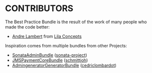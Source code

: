 CONTRIBUTORS
============

The Best Practice Bundle is the result of the work of many people who made the code better:

- [Andre Lambert](/afjlambert) from [Lila Concepts](/LilaConcepts)

Inspiration comes from multiple bundles from other Projects:

- [SonataAdminBundle](/sonata-project/SonataAdminBundle) ([sonata-project](/sonata-project))
- [JMSPaymentCoreBundle](/schmittjoh/JMSPaymentCoreBundle) ([schmittjoh](/schmittjoh))
- [AdmingeneratorGeneratorBundle](/cedriclombardot/AdmingeneratorGeneratorBundle) ([cedriclombardot](/cedriclombardot))

